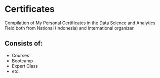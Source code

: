 # Certificates
Compilation of My Personal Certificates in the Data Science and Analytics Field both from National (Indonesia) and International organizer.

## Consists of:
- Courses
- Bootcamp
- Expert Class
- etc.

